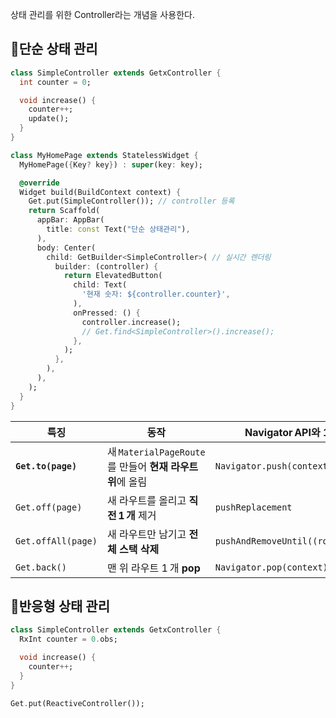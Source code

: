 상태 관리를 위한 Controller라는 개념을 사용한다.

## 📒단순 상태 관리

```dart
class SimpleController extends GetxController {
  int counter = 0;

  void increase() {
    counter++;
    update();
  }
}
```

```dart
class MyHomePage extends StatelessWidget {
  MyHomePage({Key? key}) : super(key: key);

  @override
  Widget build(BuildContext context) {
    Get.put(SimpleController()); // controller 등록
    return Scaffold(
      appBar: AppBar(
        title: const Text("단순 상태관리"),
      ),
      body: Center(
        child: GetBuilder<SimpleController>( // 실시간 렌더링
          builder: (controller) {
            return ElevatedButton(
              child: Text(
                '현재 숫자: ${controller.counter}',
              ),
              onPressed: () {
                controller.increase();
                // Get.find<SimpleController>().increase();
              },
            );
          },
        ),
      ),
    );
  }
}
```

| 특징               | 동작                                                      | Navigator API와 1:1 대응             | 스택 영향     |
| ------------------ | --------------------------------------------------------- | ------------------------------------ | ------------- |
| **`Get.to(page)`** | 새 `MaterialPageRoute`를 만들어 **현재 라우트 위**에 올림 | `Navigator.push(context, …)`         | **push**      |
| `Get.off(page)`    | 새 라우트를 올리고 **직전 1 개** 제거                     | `pushReplacement`                    | push ＋ pop 1 |
| `Get.offAll(page)` | 새 라우트만 남기고 **전체 스택 삭제**                     | `pushAndRemoveUntil((route)=>false)` | clear ＋ push |
| `Get.back()`       | 맨 위 라우트 1 개 **pop**                                 | `Navigator.pop(context)`             | pop           |

## 👏반응형 상태 관리

```dart
class SimpleController extends GetxController {
  RxInt counter = 0.obs;

  void increase() {
    counter++;
  }
}
```

```dart
Get.put(ReactiveController());
```